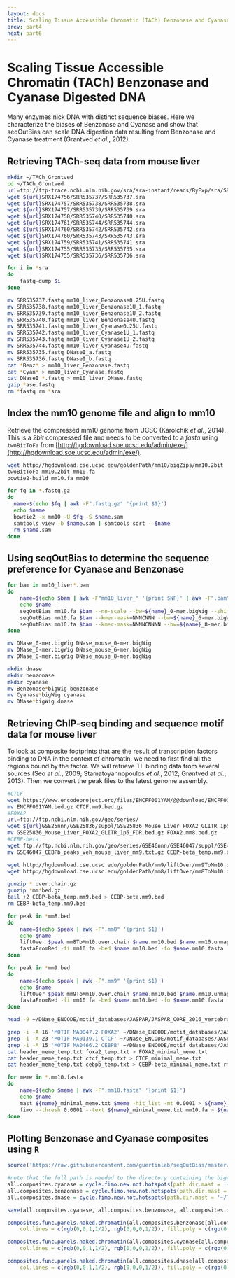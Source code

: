 ```yaml
---
layout: docs
title: Scaling Tissue Accessible Chromatin (TACh) Benzonase and Cyanase Digested DNA
prev: part4
next: part6
---
```


# Scaling Tissue Accessible Chromatin (TACh) Benzonase and Cyanase Digested DNA

Many enzymes nick DNA with distinct sequence biases. Here we characterize the biases of Benzonase and Cyanase and show that seqOutBias can scale DNA digestion data resulting from Benzonase and Cyanase treatment (Grøntved *et al.*, 2012).

## Retrieving TACh-seq data from mouse liver

```bash
mkdir ~/TACh_Grontved
cd ~/TACh_Grontved 
url=ftp://ftp-trace.ncbi.nlm.nih.gov/sra/sra-instant/reads/ByExp/sra/SRX/SRX174/ 
wget ${url}SRX174756/SRR535737/SRR535737.sra
wget ${url}SRX174757/SRR535738/SRR535738.sra
wget ${url}SRX174757/SRR535739/SRR535739.sra
wget ${url}SRX174758/SRR535740/SRR535740.sra
wget ${url}SRX174761/SRR535744/SRR535744.sra
wget ${url}SRX174760/SRR535742/SRR535742.sra
wget ${url}SRX174760/SRR535743/SRR535743.sra
wget ${url}SRX174759/SRR535741/SRR535741.sra
wget ${url}SRX174755/SRR535735/SRR535735.sra
wget ${url}SRX174755/SRR535736/SRR535736.sra

for i in *sra
do
    fastq-dump $i
done

mv SRR535737.fastq mm10_liver_Benzonase0.25U.fastq
mv SRR535738.fastq mm10_liver_Benzonase1U_1.fastq
mv SRR535739.fastq mm10_liver_Benzonase1U_2.fastq
mv SRR535740.fastq mm10_liver_Benzonase4U.fastq
mv SRR535741.fastq mm10_liver_Cyanase0.25U.fastq
mv SRR535742.fastq mm10_liver_Cyanase1U_1.fastq
mv SRR535743.fastq mm10_liver_Cyanase1U_2.fastq
mv SRR535744.fastq mm10_liver_Cyanase4U.fastq
mv SRR535735.fastq DNaseI_a.fastq 
mv SRR535736.fastq DNaseI_b.fastq
cat *Benz* > mm10_liver_Benzonase.fastq 
cat *Cyan* > mm10_liver_Cyanase.fastq
cat DNaseI_*.fastq > mm10_liver_DNase.fastq 
gzip *ase.fastq
rm *fastq rm *sra
```

## Index the mm10 genome file and align to mm10

Retrieve the compressed mm10 genome from UCSC (Karolchik *et al.*, 2014). This is a *2bit* compressed file and needs to be converted to a *fasta* using `twoBitToFa` from [http://hgdownload.soe.ucsc.edu/admin/exe/](http://hgdownload.soe.ucsc.edu/admin/exe/).

```bash
wget http://hgdownload.cse.ucsc.edu/goldenPath/mm10/bigZips/mm10.2bit
twoBitToFa mm10.2bit mm10.fa
bowtie2-build mm10.fa mm10

for fq in *.fastq.gz
do
  name=$(echo $fq | awk -F".fastq.gz" '{print $1}')
  echo $name
  bowtie2 -x mm10 -U $fq -S $name.sam
  samtools view -b $name.sam | samtools sort - $name
  rm $name.sam
done
```

## Using seqOutBias to determine the sequence preference for Cyanase and Benzonase

```bash
for bam in mm10_liver*.bam
do
    name=$(echo $bam | awk -F"mm10_liver_" '{print $NF}' | awk -F".bam" '{print $1}')
    echo $name
    seqOutBias mm10.fa $bam --no-scale --bw=${name}_0-mer.bigWig --shift-counts --skip-bed --read-size=35 
    seqOutBias mm10.fa $bam --kmer-mask=NNNCNNN --bw=${name}_6-mer.bigWig --shift-counts --read-size=35 
    seqOutBias mm10.fa $bam --kmer-mask=NNNNCNNNN --bw=${name}_8-mer.bigWig --shift-counts --read-size=35
done

mv DNase_0-mer.bigWig DNase_mouse_0-mer.bigWig 
mv DNase_6-mer.bigWig DNase_mouse_6-mer.bigWig 
mv DNase_8-mer.bigWig DNase_mouse_8-mer.bigWig

mkdir dnase
mkdir benzonase
mkdir cyanase
mv Benzonase*bigWig benzonase 
mv Cyanase*bigWig cyanase
mv DNase*bigWig dnase
```

## Retrieving ChIP-seq binding and sequence motif data for mouse liver

To look at composite footprints that are the result of transcription factors binding to DNA in the context of chromatin, we need to first find all the regions bound by the factor. We will retrieve TF binding data from several sources (Seo *et al.*, 2009; Stamatoyannopoulos *et al.*, 2012; Grøntved *et al.*, 2013). Then we convert the peak files to the latest genome assembly.

```bash
#CTCF
wget https://www.encodeproject.org/files/ENCFF001YAM/@@download/ENCFF001YAM.bed.gz
mv ENCFF001YAM.bed.gz CTCF.mm9.bed.gz
#FOXA2
url=ftp://ftp.ncbi.nlm.nih.gov/geo/series/
wget ${url}GSE25nnn/GSE25836/suppl/GSE25836_Mouse_Liver_FOXA2_GLITR_1p5_FDR.bed.gz
mv GSE25836_Mouse_Liver_FOXA2_GLITR_1p5_FDR.bed.gz FOXA2.mm8.bed.gz
#CEBP-beta
wget ftp://ftp.ncbi.nlm.nih.gov/geo/series/GSE46nnn/GSE46047/suppl/GSE46047%5FCEBPb%5Fpeaks%5Fveh%5Fmouse%5Fliver%5Fmm9%2Etxt%2Egz 
mv GSE46047_CEBPb_peaks_veh_mouse_liver_mm9.txt.gz CEBP-beta_temp.mm9.bed.gz

wget http://hgdownload.cse.ucsc.edu/goldenPath/mm9/liftOver/mm9ToMm10.over.chain.gz 
wget http://hgdownload.cse.ucsc.edu/goldenPath/mm8/liftOver/mm8ToMm10.over.chain.gz

gunzip *.over.chain.gz
gunzip *mm*bed.gz
tail +2 CEBP-beta_temp.mm9.bed > CEBP-beta.mm9.bed 
rm CEBP-beta_temp.mm9.bed

for peak in *mm8.bed
do
    name=$(echo $peak | awk -F".mm8" '{print $1}')
    echo $name
    liftOver $peak mm8ToMm10.over.chain $name.mm10.bed $name.mm10.unmapped.txt -bedPlus=6 
    fastaFromBed -fi mm10.fa -bed $name.mm10.bed -fo $name.mm10.fasta
done

for peak in *mm9.bed
do
    name=$(echo $peak | awk -F".mm9" '{print $1}')
    echo $name
    liftOver $peak mm9ToMm10.over.chain $name.mm10.bed $name.mm10.unmapped.txt -bedPlus=6 
    fastaFromBed -fi mm10.fa -bed $name.mm10.bed -fo $name.mm10.fasta
done

head -9 ~/DNase_ENCODE/motif_databases/JASPAR/JASPAR_CORE_2016_vertebrates.meme > header_meme_temp.txt

grep -i -A 16 'MOTIF MA0047.2 FOXA2' ~/DNase_ENCODE/motif_databases/JASPAR/JASPAR_CORE_2016.meme > foxa2_temp.txt 
grep -i -A 23 'MOTIF MA0139.1 CTCF' ~/DNase_ENCODE/motif_databases/JASPAR/JASPAR_CORE_2016.meme > ctcf_temp.txt 
grep -i -A 15 'MOTIF MA0466.2 CEBPB' ~/DNase_ENCODE/motif_databases/JASPAR/JASPAR_CORE_2016.meme > cebpb_temp.txt 
cat header_meme_temp.txt foxa2_temp.txt > FOXA2_minimal_meme.txt
cat header_meme_temp.txt ctcf_temp.txt > CTCF_minimal_meme.txt
cat header_meme_temp.txt cebpb_temp.txt > CEBP-beta_minimal_meme.txt rm *temp.txt

for meme in *.mm10.fasta
do
    name=$(echo $meme | awk -F".mm10.fasta" '{print $1}')
    echo $name
    mast ${name}_minimal_meme.txt $meme -hit_list -mt 0.0001 > ${name}_mast.txt 
    fimo --thresh 0.0001 --text ${name}_minimal_meme.txt mm10.fa > ${name}_fimo.txt ceqlogo -i1 ${name}_minimal_meme.txt -o ${name}_logo.eps -N -Y
done
```

## Plotting Benzonase and Cyanase composites using `R`

```r
source('https://raw.githubusercontent.com/guertinlab/seqOutBias/master/docs/R/seqOutBias_functions.R')

#note that the full path is needed to the directory containing the bigWigs
all.composites.cyanase = cycle.fimo.new.not.hotspots(path.dir.mast = '~/TACh_Grontved/', path.dir.bigWig = '/Users/guertinlab/TACh_Grontved/cyanase/', window = 30, exp = 'Cyanase')
all.composites.benzonase = cycle.fimo.new.not.hotspots(path.dir.mast = '~/TACh_Grontved/', path.dir.bigWig = '/Users/guertinlab/TACh_Grontved/benzonase/', window = 30, exp = 'Benzonase')
all.composites.dnase = cycle.fimo.new.not.hotspots(path.dir.mast = '~/TACh_Grontved/', path.dir.bigWig = '/Users/guertinlab/TACh_Grontved/dnase/', window = 30, exp = 'DNase_mm10')

save(all.composites.cyanase, all.composites.benzonase, all.composites.dnase, file = 'MOUSE_composites.Rdata')

composites.func.panels.naked.chromatin(all.composites.benzonase[all.composites.benzonase$cond == 'Benzonase_0-mer' | all.composites.benzonase$cond == 'Benzonase_8-mer',], fact= "Benzonase8", summit= "Motif",num = 24,
    col.lines = c(rgb(0,0,1,1/2), rgb(0,0,0,1/2)), fill.poly = c(rgb(0,0,1,1/4), rgb(0,0,0,1/4)))

composites.func.panels.naked.chromatin(all.composites.cyanase[all.composites.cyanase$cond == 'Cyanase_0-mer' | all.composites.cyanase$cond == 'Cyanase_8-mer',], fact= "Cyanase8", summit= "Motif",num = 24,
    col.lines = c(rgb(0,0,1,1/2), rgb(0,0,0,1/2)), fill.poly = c(rgb(0,0,1,1/4), rgb(0,0,0,1/4)))

composites.func.panels.naked.chromatin(all.composites.dnase[all.composites.dnase$cond == 'DNase_mouse_0-mer' | all.composites.dnase$cond == 'DNase_mouse_6-mer',], fact= "Dnase6", summit= "Motif",num = 24,
    col.lines = c(rgb(0,0,1,1/2), rgb(0,0,0,1/2)), fill.poly = c(rgb(0,0,1,1/4), rgb(0,0,0,1/4)))
```
